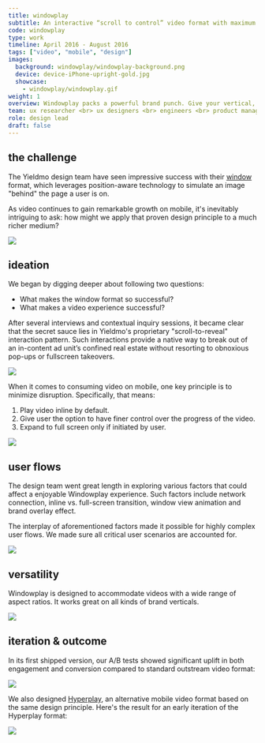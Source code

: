 ```yaml
---
title: windowplay
subtitle: An interactive “scroll to control” video format with maximum brand exposure.
code: windowplay
type: work
timeline: April 2016 - August 2016
tags: ["video", "mobile", "design"]
images:
  background: windowplay/windowplay-background.png
  device: device-iPhone-upright-gold.jpg
  showcase: 
    - windowplay/windowplay.gif
weight: 1
overview: Windowplay packs a powerful brand punch. Give your vertical, horizontal, or square video assets the added bonus of complementary brand imagery and CTA overlay. The surrounding brand imagery is revealed bit by bit as customers scroll the page, creating the simulation of an image "behind" the page. This eye-catching effect increases engagement with advertising campaign, making sure the brand leaves a lasting impression.
team: ux researcher <br> ux designers <br> engineers <br> product manager <br> a/b testing analyst
role: design lead
draft: false
---
```


## the challenge

The Yieldmo design team have seen impressive success with their [window](https://formats.yieldmo.com/#/demo/window) format, which leverages position-aware technology to simulate an image "behind" the page a user is on. 

As video continues to gain remarkable growth on mobile, it's inevitably intriguing to ask: how might we apply that proven design principle to a much richer medium?

<div><img src="/_images/work/windowplay/components.jpg"></div>

## ideation

We began by digging deeper about following two questions: 

* What makes the window format so successful? 
* What makes a video experience successful?

After several interviews and contextual inquiry sessions, it became clear that the secret sauce lies in Yieldmo's proprietary "scroll-to-reveal" interaction pattern. Such interactions provide a native way to break out of an in-content ad unit’s confined real estate without resorting to obnoxious pop-ups or fullscreen takeovers.

<div><img src="/_images/work/windowplay/x-ray-sequence.jpg"></div>

When it comes to consuming video on mobile, one key principle is to minimize disruption. Specifically, that means:

1. Play video inline by default. 
2. Give user the option to have finer control over the progress of the video.
3. Expand to full screen only if initiated by user.

<div><img src="/_images/work/windowplay/mobile-video-ux.png"></div>

## user flows

The design team went great length in exploring various factors that could affect a enjoyable Windowplay experience. Such factors include network connection, inline vs. full-screen transition, window view animation and brand overlay effect. 

The interplay of aforementioned factors made it possible for highly complex user flows. We made sure all critical user scenarios are accounted for.

<div><img src="/_images/work/windowplay/user-flows.jpg"></div>

## versatility

Windowplay is designed to accommodate videos with a wide range of aspect ratios. It works great on all kinds of brand verticals.

<div><img src="/_images/work/windowplay/brands.png"></div>

## iteration & outcome

In its first shipped version, our A/B tests showed significant uplift in both engagement and conversion compared to standard outstream video format:

<div><img src="/_images/work/windowplay/windowplay-outcome.png"></div>

We also designed [Hyperplay](https://formats.yieldmo.com/#/demo/hyperplay), an alternative mobile video format based on the same design principle. Here's the result for an early iteration of the Hyperplay format:

<div><img src="/_images/work/windowplay/hyperplay-outcome.png"></div>